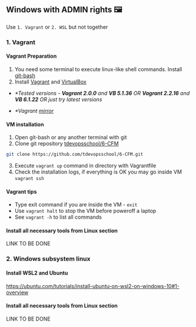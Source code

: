 ## Windows with ADMIN rights 🖼
Use `1. Vagrant` or `2. WSL` but not together

### 1. Vagrant
#### Vagrant Preparation
1. You need some terminal to execute linux-like shell commands. Install [git-bash](https://gitforwindows.org/)
2. Install [Vagrant](https://www.vagrantup.com/downloads) and [VirtualBox](https://www.virtualbox.org/wiki/Downloads)

- <i>*Tested versions - **Vagrant 2.0.0** and **VB 5.1.36** OR **Vagrant 2.2.16** and **VB 6.1.22** OR just try latest versions</i>

- <i>*Vagrant [mirror](https://www.filecroco.com/download-vagrant/download/)</i>

#### VM installation
1. Open git-bash or any another terminal with git
2. Clone git repository [tdevopsschool/6-CFM](https://github.com/tdevopsschool/6-CFM)
```bash
git clone https://github.com/tdevopsschool/6-CFM.git
```
3. Execute `vagrant up` command in directory with Vagrantfile
4. Check the installation logs, if everything is OK you may go inside VM `vagrant ssh`

#### Vagrant tips
- Type exit command if you are inside the VM - `exit`
- Use `vagrant halt` to stop the VM before poweroff a laptop
- See `vagrant -h` to list all commands

#### Install all necessary tools from Linux section
LINK TO BE DONE 
### 2. Windows subsystem linux

#### Install WSL2 and Ubuntu 
https://ubuntu.com/tutorials/install-ubuntu-on-wsl2-on-windows-10#1-overview

#### Install all necessary tools from Linux section
LINK TO BE DONE 
